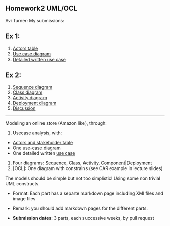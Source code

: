 ## Homework2 UML/OCL
Avi Turner: My submissions:

**Ex 1:**
----------
1. [Actors table](https://github.com/turner11/sw-modeling-2016b-uml/blob/master/EX_UML_part1/ActorsTable.md)
2. [Use case diagram](https://github.com/turner11/sw-modeling-2016b-uml/blob/master/EX_UML_part1/use-case-diagram.pdf)
3. [Detailed written use case](https://github.com/turner11/sw-modeling-2016b-uml/blob/master/EX_UML_part1/detailed-use-case.md)

**Ex 2:**
----------
1. [Sequence diagram](https://github.com/turner11/sw-modeling-2016b-uml/blob/master/EX_UML_part2/sequence%20diagram.pdf)
2. [Class diagram](https://github.com/turner11/sw-modeling-2016b-uml/blob/master/EX_UML_part2/class_diagram.pdf)
3. [Activity diagram](https://github.com/turner11/sw-modeling-2016b-uml/blob/master/EX_UML_part2/Activity%20Diagram.pdf)
4. [Deployment diagram](https://github.com/turner11/sw-modeling-2016b-uml/blob/master/EX_UML_part2/Component%20Diagram.pdf)
5. [Discussion](https://github.com/turner11/sw-modeling-2016b-uml/blob/master/EX_UML_part2/discussion.md)

----------
Modeling an online store (Amazon like), through:

1. Usecase analysis, with: 
  - [Actors and stakeholder table](./ActorsTable.md)
  - One [use-case diagram](./uc-diagram.md)
  - One detailed written [use case](./use-case.md)
1. Four diagrams: [Sequence](), [Class](), [Activity](), [Component]()|[Deployment]()
1. [OCL]: One diagram with constrains (see CAR example in lecture slides)

The models should be simple but not too simplistic! Using some non trivial UML constructs.

- Format: Each part has a separte markdown page including XMI files and image files
- Remark: you should add markdown pages for the different parts.

- **Submission dates**: 3 parts, each successive weeks, by pull request
